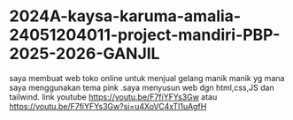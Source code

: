 # 2024A-kaysa-karuma-amalia-24051204011-project-mandiri-PBP-2025-2026-GANJIL
saya membuat web toko online untuk menjual gelang manik manik yg mana saya menggunakan tema pink .saya menyusun web dgn html,css,JS dan tailwind.
link youtube https://youtu.be/F7fiYFYs3Gw atau https://youtu.be/F7fiYFYs3Gw?si=u4XoVC4xTl1uAgfH
